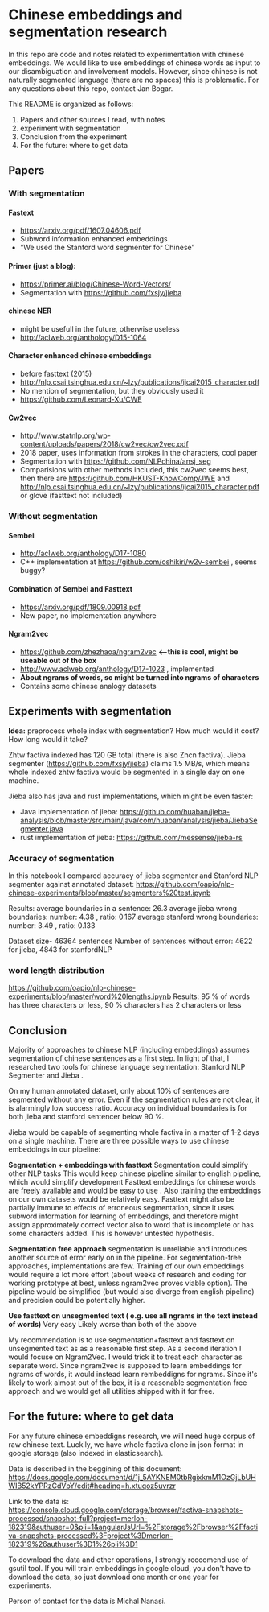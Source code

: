 # Chinese embeddings and segmentation research

In this repo are code and notes related to experimentation with chinese embeddings. We would like to use embeddings of chinese words as input to our disambiguation and involvement models.
However, since chinese is not naturally segmented language (there are no spaces) this is problematic.
For any questions about this repo, contact Jan Bogar.

This README is organized as follows:
1. Papers and other sources I read, with notes
2. experiment with segmentation
3. Conclusion from the experiment
4. For the future: where to get data

## Papers
### With segmentation
#### Fastext
 - https://arxiv.org/pdf/1607.04606.pdf
 - Subword information enhanced embeddings
 - “We used the Stanford word segmenter for Chinese”

#### Primer (just a blog):
 - https://primer.ai/blog/Chinese-Word-Vectors/
 - Segmentation with https://github.com/fxsjy/jieba

#### chinese NER
 - might be usefull in the future, otherwise useless
 - http://aclweb.org/anthology/D15-1064

#### Character enhanced chinese embeddings
 - before fasttext (2015)
 - http://nlp.csai.tsinghua.edu.cn/~lzy/publications/ijcai2015_character.pdf
 - No mention of segmentation, but they obviously used it 
 - https://github.com/Leonard-Xu/CWE

#### Cw2vec
 - http://www.statnlp.org/wp-content/uploads/papers/2018/cw2vec/cw2vec.pdf
 - 2018 paper, uses information from strokes in the characters, cool paper
 - Segmentation with https://github.com/NLPchina/ansj_seg
 - Comparisions with other methods included, this cw2vec seems best, then there are https://github.com/HKUST-KnowComp/JWE and http://nlp.csai.tsinghua.edu.cn/~lzy/publications/ijcai2015_character.pdf or glove (fasttext not included)

### Without segmentation

#### Sembei
 - http://aclweb.org/anthology/D17-1080 
 - C++ implementation at https://github.com/oshikiri/w2v-sembei , seems buggy? 
 
#### Combination of Sembei and Fasttext
- https://arxiv.org/pdf/1809.00918.pdf
- New paper, no implementation anywhere

#### Ngram2vec
 - https://github.com/zhezhaoa/ngram2vec   **<--this is cool, might be useable out of the box**
 - http://www.aclweb.org/anthology/D17-1023 , implemented
 - **About ngrams of words, so might be turned into ngrams of characters**
 - Contains some chinese analogy datasets


## Experiments with segmentation

**Idea:** preprocess whole index with segmentation? How much would it cost? How long would it take?

Zhtw factiva indexed has 120 GB total (there is also Zhcn factiva).
Jieba segmenter (https://github.com/fxsjy/jieba) claims 1.5 MB/s, which means whole indexed zhtw factiva would be segmented in a single day on one machine.

Jieba also has java and rust implementations, which might be even faster:
 - Java implementation of jieba: https://github.com/huaban/jieba-analysis/blob/master/src/main/java/com/huaban/analysis/jieba/JiebaSegmenter.java
 - rust implementation of jieba:  https://github.com/messense/jieba-rs

### Accuracy of segmentation
In this notebook I compared accuracy of jieba segmenter and Stanford NLP segmenter against annotated dataset:
https://github.com/oapio/nlp-chinese-experiments/blob/master/segmenters%20test.ipynb

Results:
average boundaries in a sentence:  26.3
average jieba wrong boundaries: number: 4.38 ,   ratio: 0.167
average stanford wrong boundaries: number:  3.49 ,   ratio: 0.133

Dataset size- 46364 sentences
Number of sentences without error: 4622 for jieba, 4843 for stanfordNLP

### word length distribution
https://github.com/oapio/nlp-chinese-experiments/blob/master/word%20lengths.ipynb
Results: 95 % of words has three characters or less, 90 % characters has 2 characters or less


## Conclusion
Majority of approaches to chinese NLP (including embeddings) assumes segmentation of chinese sentences as a first step. In light of that, I researched two tools for chinese language segmentation: Stanford NLP Segmenter and Jieba .

On my human annotated dataset, only about 10% of sentences are segmented without any error. Even if the segmentation rules are not clear, it is alarmingly low success ratio. Accuracy on individual boundaries is for both jieba and stanford sentencer below 90 %.

Jieba would be capable of segmenting  whole factiva in a matter of 1-2 days on a single machine.
There are three possible ways to use chinese embeddings in our pipeline:

**Segmentation  + embeddings with fasttext**
Segmentation could simplify other  NLP tasks
This would keep chinese pipeline similar to english pipeline, which would simplify development
Fasttext embeddings for chinese words are freely available and would be easy to use . Also training the embeddings on our own datasets would be relatively easy.
Fasttext might also be partially immune to effects of erroneous segmentation, since it uses subword information for learning of embeddings, and therefore might assign approximately correct vector also to word that is incomplete or has some characters added. This is however untested hypothesis.

**Segmentation free approach**
segmentation is unreliable and introduces another source of error early on in the pipeline.
For segmentation-free approaches, implementations are few. Training of our own embeddings would require a lot more effort (about weeks of research and coding for working prototype at best, unless ngram2vec proves viable option).
The pipeline would be simplified (but would also diverge from english pipeline) and precision could be potentially higher.

**Use fasttext on unsegmented text ( e.g. use all ngrams in the text instead of words)**
Very easy
Likely worse than both of the above

My recommendation is to use segmentation+fasttext and fasttext on unsegmented text as as a reasonable first step.
As a second iteration I would focuse on Ngram2Vec. I would trick it to treat each character as separate word. Since ngram2vec is supposed to learn embeddings for ngrams of words, it would instead learn rembeddigns for ngrams. Since it's likely to work almost out of the box, it is a reasonable segmentation free approach and we would get all utilities shipped with it for free.

## For the future: where to get data
For any future chinese embeddigns research, we will need huge corpus of raw chinese text.
Luckily, we have whole factiva clone in json format in google storage (also indexed in elasticsearch).

Data is described in the beggining of this document: https://docs.google.com/document/d/1j_5AYKNEM0tbRgixkmM1OzGjLbUHWIB52kYPRzCdVbY/edit#heading=h.xtuqoz5uvrzr

Link to the data is: https://console.cloud.google.com/storage/browser/factiva-snapshots-processed/snapshot-full?project=merlon-182319&authuser=0&pli=1&angularJsUrl=%2Fstorage%2Fbrowser%2Ffactiva-snapshots-processed%3Fproject%3Dmerlon-182319%26authuser%3D1%26pli%3D1

To download the data and other operations, I strongly reccomend use of gsutil tool.
If you will train embeddings in google cloud, you don't have to download the data, so just download one month or one year for experiments.

Person of contact for the data is Michal Nanasi.
